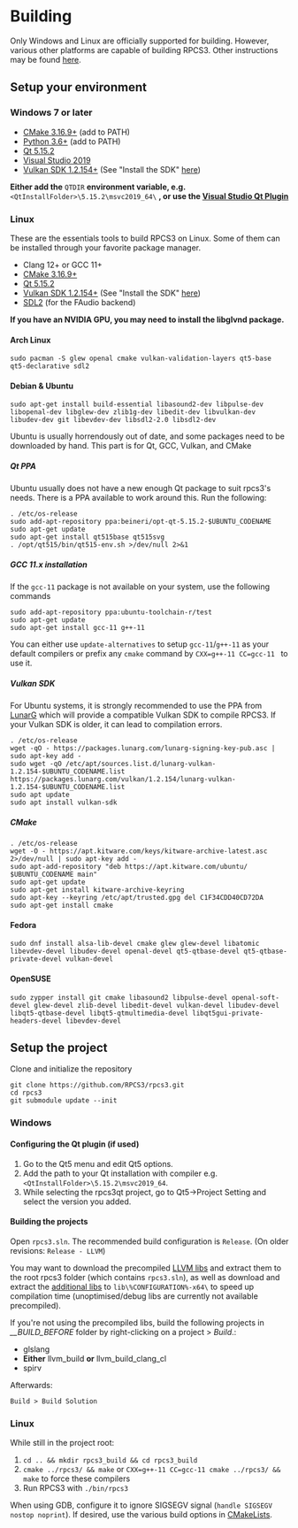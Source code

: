 # Building

Only Windows and Linux are officially supported for building. However, various other platforms are capable of building RPCS3.
Other instructions may be found [here](https://wiki.rpcs3.net/index.php?title=Building).

## Setup your environment

### Windows 7 or later

* [CMake 3.16.9+](https://www.cmake.org/download/) (add to PATH)
* [Python 3.6+](https://www.python.org/downloads/) (add to PATH)
* [Qt 5.15.2](https://www.qt.io/download-qt-installer)
* [Visual Studio 2019](https://visualstudio.microsoft.com/thank-you-downloading-visual-studio/?sku=Community)
* [Vulkan SDK 1.2.154+](https://vulkan.lunarg.com/sdk/home) (See "Install the SDK" [here](https://vulkan.lunarg.com/doc/sdk/latest/windows/getting_started.html))

**Either add the** `QTDIR` **environment variable, e.g.** `<QtInstallFolder>\5.15.2\msvc2019_64\` **, or use the [Visual Studio Qt Plugin](https://marketplace.visualstudio.com/items?itemName=TheQtCompany.QtVisualStudioTools2019)**

### Linux

These are the essentials tools to build RPCS3 on Linux. Some of them can be installed through your favorite package manager.

* Clang 12+ or GCC 11+
* [CMake 3.16.9+](https://www.cmake.org/download/)
* [Qt 5.15.2](https://www.qt.io/download-qt-installer)
* [Vulkan SDK 1.2.154+](https://vulkan.lunarg.com/sdk/home) (See "Install the SDK" [here](https://vulkan.lunarg.com/doc/sdk/latest/linux/getting_started.html))
* [SDL2](https://www.libsdl.org/download-2.0.php) (for the FAudio backend)

**If you have an NVIDIA GPU, you may need to install the libglvnd package.**

#### Arch Linux

    sudo pacman -S glew openal cmake vulkan-validation-layers qt5-base qt5-declarative sdl2

#### Debian & Ubuntu

    sudo apt-get install build-essential libasound2-dev libpulse-dev libopenal-dev libglew-dev zlib1g-dev libedit-dev libvulkan-dev libudev-dev git libevdev-dev libsdl2-2.0 libsdl2-dev

Ubuntu is usually horrendously out of date, and some packages need to be downloaded by hand. This part is for Qt, GCC, Vulkan, and CMake
##### Qt PPA

Ubuntu usually does not have a new enough Qt package to suit rpcs3's needs. There is a PPA available to work around this. Run the following:
```
. /etc/os-release
sudo add-apt-repository ppa:beineri/opt-qt-5.15.2-$UBUNTU_CODENAME
sudo apt-get update
sudo apt-get install qt515base qt515svg
. /opt/qt515/bin/qt515-env.sh >/dev/null 2>&1
```

##### GCC 11.x installation

If the `gcc-11` package is not available on your system, use the following commands
```
sudo add-apt-repository ppa:ubuntu-toolchain-r/test
sudo apt-get update
sudo apt-get install gcc-11 g++-11
```

You can either use `update-alternatives` to setup `gcc-11`/`g++-11` as your default compilers or prefix any `cmake` command by `CXX=g++-11 CC=gcc-11 ` to use it.

##### Vulkan SDK

For Ubuntu systems, it is strongly recommended to use the PPA from [LunarG](https://packages.lunarg.com/) which will provide a compatible Vulkan SDK to compile RPCS3. If your Vulkan SDK is older, it can lead to compilation errors.
```
. /etc/os-release
wget -qO - https://packages.lunarg.com/lunarg-signing-key-pub.asc | sudo apt-key add -
sudo wget -qO /etc/apt/sources.list.d/lunarg-vulkan-1.2.154-$UBUNTU_CODENAME.list https://packages.lunarg.com/vulkan/1.2.154/lunarg-vulkan-1.2.154-$UBUNTU_CODENAME.list
sudo apt update
sudo apt install vulkan-sdk
```

##### CMake
```
. /etc/os-release
wget -O - https://apt.kitware.com/keys/kitware-archive-latest.asc 2>/dev/null | sudo apt-key add -
sudo apt-add-repository "deb https://apt.kitware.com/ubuntu/ $UBUNTU_CODENAME main"
sudo apt-get update
sudo apt-get install kitware-archive-keyring
sudo apt-key --keyring /etc/apt/trusted.gpg del C1F34CDD40CD72DA
sudo apt-get install cmake
```

#### Fedora

    sudo dnf install alsa-lib-devel cmake glew glew-devel libatomic libevdev-devel libudev-devel openal-devel qt5-qtbase-devel qt5-qtbase-private-devel vulkan-devel

#### OpenSUSE

    sudo zypper install git cmake libasound2 libpulse-devel openal-soft-devel glew-devel zlib-devel libedit-devel vulkan-devel libudev-devel libqt5-qtbase-devel libqt5-qtmultimedia-devel libqt5gui-private-headers-devel libevdev-devel

## Setup the project

Clone and initialize the repository

```
git clone https://github.com/RPCS3/rpcs3.git
cd rpcs3
git submodule update --init
```

### Windows

#### Configuring the Qt plugin (if used)

1) Go to the Qt5 menu and edit Qt5 options.
2) Add the path to your Qt installation with compiler e.g. `<QtInstallFolder>\5.15.2\msvc2019_64`.
3) While selecting the rpcs3qt project, go to Qt5->Project Setting and select the version you added.

#### Building the projects

Open `rpcs3.sln`. The recommended build configuration is `Release`. (On older revisions: `Release - LLVM`)

You may want to download the precompiled [LLVM libs](https://github.com/RPCS3/llvm-mirror/releases/download/custom-build-win/llvmlibs_mt.7z) and extract them to the root rpcs3 folder (which contains `rpcs3.sln`), as well as download and extract the [additional libs](https://github.com/RPCS3/glslang/releases/download/custom-build-win/glslanglibs_mt.7z) to `lib\%CONFIGURATION%-x64\` to speed up compilation time (unoptimised/debug libs are currently not available precompiled).

If you're not using the precompiled libs, build the following projects in *__BUILD_BEFORE* folder by right-clicking on a project > *Build*.:
* glslang
* **Either** llvm_build **or** llvm_build_clang_cl
* spirv

Afterwards:

`Build > Build Solution`

### Linux

While still in the project root:

1) `cd .. && mkdir rpcs3_build && cd rpcs3_build`
2) `cmake ../rpcs3/ && make` or `CXX=g++-11 CC=gcc-11 cmake ../rpcs3/ && make` to force these compilers
3) Run RPCS3 with `./bin/rpcs3`

When using GDB, configure it to ignore SIGSEGV signal (`handle SIGSEGV nostop noprint`).
If desired, use the various build options in [CMakeLists](https://github.com/RPCS3/rpcs3/blob/master/CMakeLists.txt).
